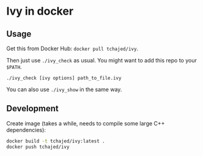 # Ivy in docker

## Usage

Get this from Docker Hub: `docker pull tchajed/ivy`.

Then just use `./ivy_check` as usual. You might want to add this repo to your
`$PATH`.

`./ivy_check [ivy options] path_to_file.ivy`

You can also use `./ivy_show` in the same way.

## Development

Create image (takes a while, needs to compile some large C++ dependencies):

```sh
docker build -t tchajed/ivy:latest .
docker push tchajed/ivy
```
